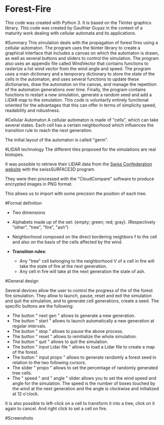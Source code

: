 # Forest-Fire
This code was created with Python 3. It is based on the Tkinter graphics library. This code was created by Gauthier Guyaz in the context of a maturity work dealing with cellular automata and its applications.


#Summary
This simulation deals with the propagation of forest fires using a cellular automaton. The program uses the tkinter library to create a graphical interface that includes a canvas on which the automaton is drawn, as well as several buttons and sliders to control the simulation. The program also uses an appendix file called WindVector that contains functions to rasterize a list wind vector from the wind angle and speed. The program uses a main dictionary and a temporary dictionary to store the state of the cells in the automaton, and uses several functions to update these dictionaries, draw the automaton on the canvas, and manage the repetition of the automaton generations over time. Finally, the program contains functions to restart a new simulation, generate a random seed and add a LIDAR map to the simulation. This code is voluntarily entirely functional oriented for the advantages that this can offer in terms of simplicity speed, readability and robustness.

#Cellular Automaton
A cellular automaton is made of "cells", which can take several states. Each cell has a certain neighborhood which influences the transition rule to reach the next generation. 

The initial layout of the automaton is called "germ".

#LIDAR technology
The different tiles proposed for the simulations are real biotopes. 

It was possible to retrieve their LIDAR data from the [Swiss Confederation website](https://www.swisstopo.admin.ch/fr/geodata/height/surface3d.html) with the swissSURFACE3D program. 

They were then processed with the "CloudCompare" software to produce encrypted images in PNG format. 

This allows us to import with some precision the position of each tree. 

#Formal definition

- Two dimensions

- Alphabets made up of the set: {empty; green; red; gray}. 
  (Respectively "other", "tree", "fire", "ash")
  
- Neighborhood composed on the direct bordering neighbors f to the cell and also
on the basis of the cells affected by the wind.

- **Transition rules**: 
  - Any "tree" cell belonging to the neighborhood V of a cell in fire
will take the state of fire at the next generation.
  - Any cell in fire will take at the next generation the state of ash.

#General design

Several devices allow the user to control the progress of the
of the forest fire simulation. They allow to launch, pause, reset and exit the simulation and quit the simulation, and to generate cell generations, create a seed.
The specific buttons are the following:

- The button " next gen " allows to generate a new generation.
- The button " start " allows to launch automatically a new generation at regular intervals.
- The button " stop " allows to pause the above process.
- The button " reset " allows to reinitialize the whole simulation.
- The button " quit " allows to quit the simulation.
- The button " input Lidar file " allows to load a Lidar file to create
a map of the forest.
- The button " input propo " allows to generate randomly a forest seed in relation to the two following cursors. 
- The slider " propo " allows to set the percentage of randomly generated tree cells.
- The " speed " and " angle " slider allows you to set the wind speed and angle for the simulation. The speed is the number of boxes touched by the wind at the next generation and the angle is clockwise and initialized at 12 o'clock.

It is also possible to left-click on a cell to transform it into a tree, click on it again to cancel. And right click to set a cell on fire.

#Screenshots 

